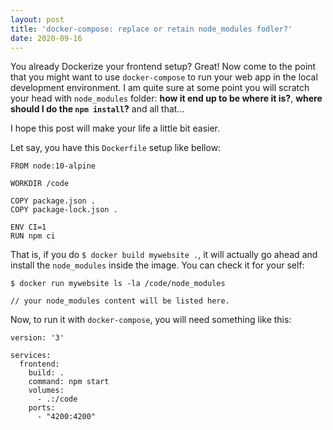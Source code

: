 ```yaml
---
layout: post
title: 'docker-compose: replace or retain node_modules fodler?'
date: 2020-09-16
---
```


You already Dockerize your frontend setup? Great! Now come to the point that you might want to use `docker-compose` to run your web app in the local development environment.
I am quite sure at some point you will scratch your head with `node_modules` folder: **how it end up to be where it is?**, **where should I do the `npm install`?** and all that... 

I hope this post will make your life a little bit easier.

Let say, you have this `Dockerfile` setup like bellow:

```
FROM node:10-alpine

WORKDIR /code

COPY package.json .
COPY package-lock.json .

ENV CI=1
RUN npm ci

```

That is, if you do `$ docker build mywebsite .`, it will actually go ahead and install the `node_modules` inside the image. You can check it for your self:

```
$ docker run mywebsite ls -la /code/node_modules

// your node_modules content will be listed here.
```

Now, to run it with `docker-compose`, you will need something like this:

```
version: '3'

services:
  frontend:
    build: .
    command: npm start
    volumes:
      - .:/code
    ports:
      - "4200:4200"
```
